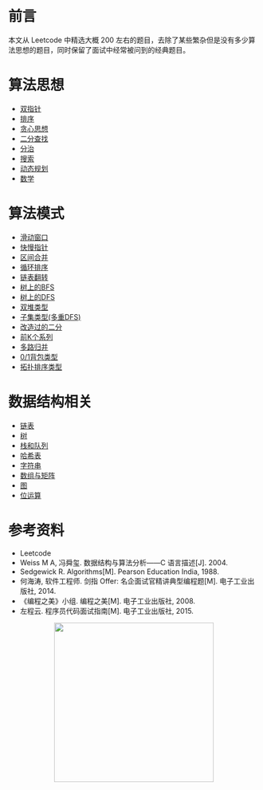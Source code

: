 # 前言

本文从 Leetcode 中精选大概 200 左右的题目，去除了某些繁杂但是没有多少算法思想的题目，同时保留了面试中经常被问到的经典题目。

# 算法思想

- [双指针](Leetcode%20题解%20-%20双指针.md)
- [排序](Leetcode%20题解%20-%20排序.md)
- [贪心思想](Leetcode%20题解%20-%20贪心思想.md)
- [二分查找](Leetcode%20题解%20-%20二分查找.md)
- [分治](Leetcode%20题解%20-%20分治.md)
- [搜索](Leetcode%20题解%20-%20搜索.md)
- [动态规划](Leetcode%20题解%20-%20动态规划.md)
- [数学](Leetcode%20题解%20-%20数学.md)

# 算法模式

- [滑动窗口](Leetcode%20题解%20-%20数学.md)
- [快慢指针](Leetcode%20题解%20-%20数学.md)
- [区间合并](Leetcode%20题解%20-%20数学.md)
- [循环排序](Leetcode%20题解%20-%20数学.md)
- [链表翻转](Leetcode%20题解%20-%20数学.md)
- [树上的BFS](Leetcode%20题解%20-%20数学.md)
- [树上的DFS](Leetcode%20题解%20-%20数学.md)
- [双堆类型](Leetcode%20题解%20-%20数学.md)
- [子集类型(多重DFS)](Leetcode%20题解%20-%20数学.md)
- [改造过的二分](Leetcode%20题解%20-%20数学.md)
- [前K个系列](Leetcode%20题解%20-%20数学.md)
- [多路归并](Leetcode%20题解%20-%20数学.md)
- [0/1背包类型](Leetcode%20题解%20-%20数学.md)
- [拓扑排序类型](Leetcode%20题解%20-%20数学.md)

# 数据结构相关

- [链表](Leetcode%20题解%20-%20链表.md)
- [树](Leetcode%20题解%20-%20树.md)
- [栈和队列](Leetcode%20题解%20-%20栈和队列.md)
- [哈希表](Leetcode%20题解%20-%20哈希表.md)
- [字符串](Leetcode%20题解%20-%20字符串.md)
- [数组与矩阵](Leetcode%20题解%20-%20数组与矩阵.md)
- [图](Leetcode%20题解%20-%20图.md)
- [位运算](Leetcode%20题解%20-%20位运算.md)

# 参考资料


- Leetcode
- Weiss M A, 冯舜玺. 数据结构与算法分析——C 语言描述[J]. 2004.
- Sedgewick R. Algorithms[M]. Pearson Education India, 1988.
- 何海涛, 软件工程师. 剑指 Offer: 名企面试官精讲典型编程题[M]. 电子工业出版社, 2014.
- 《编程之美》小组. 编程之美[M]. 电子工业出版社, 2008.
- 左程云. 程序员代码面试指南[M]. 电子工业出版社, 2015.






<div align="center"><img width="320px" src="https://cs-notes-1256109796.cos.ap-guangzhou.myqcloud.com/githubio/公众号二维码-2.png"></img></div>
